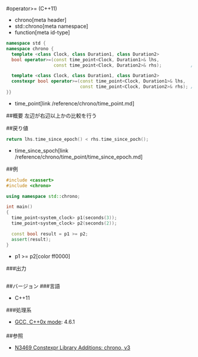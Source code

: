 #operator>= (C++11)
* chrono[meta header]
* std::chrono[meta namespace]
* function[meta id-type]

```cpp
namespace std {
namespace chrono {
  template <class Clock, class Duration1, class Duration2>
  bool operator>=(const time_point<Clock, Duration1>& lhs,
                  const time_point<Clock, Duration2>& rhs);           // C++11

  template <class Clock, class Duration1, class Duration2>
  constexpr bool operator>=(const time_point<Clock, Duration1>& lhs,
                            const time_point<Clock, Duration2>& rhs); // C++14
}}
```
* time_point[link /reference/chrono/time_point.md]

##概要
左辺が右辺以上かの比較を行う


##戻り値
```cpp
return lhs.time_since_epoch() < rhs.time_since_poch();
```
* time_since_spoch[link /reference/chrono/time_point/time_since_epoch.md]


##例
```cpp
#include <cassert>
#include <chrono>

using namespace std::chrono;

int main()
{
  time_point<system_clock> p1(seconds(3));
  time_point<system_clock> p2(seconds(2));

  const bool result = p1 >= p2;
  assert(result);
}
```
* p1 >= p2[color ff0000]

###出力
```
```

##バージョン
###言語
- C++11

###処理系
- [GCC, C++0x mode](/implementation.md#gcc): 4.6.1<h4></h4>


##参照
- [N3469 Constexpr Library Additions: chrono, v3](http://www.open-std.org/jtc1/sc22/wg21/docs/papers/2012/n3469.html)

